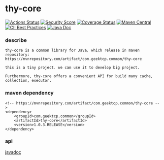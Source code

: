 thy-core
==========
[![Actions Status](https://github.com/github/docs/actions/workflows/main.yml/badge.svg)](https://github.com/geektcp/thy-core/actions)
[![Security Score](https://snyk-widget.herokuapp.com/badge/mvn/com.geektcp.common/thy-core/badge.svg)](https://snyk.io/test/github/geektcp/thy-core)
[![Coverage Status](https://img.shields.io/coveralls/geektcp/thy-core/master.svg)](https://coveralls.io/r/geektcp/thy-core?branch=master)
[![Maven Central](https://maven-badges.herokuapp.com/maven-central/com.geektcp.common/thy-core-parent/badge.svg#)](https://maven-badges.herokuapp.com/maven-central/com.geektcp.common/thy-core-parent)
[![CII Best Practices](https://bestpractices.coreinfrastructure.org/projects/6251/badge)](https://bestpractices.coreinfrastructure.org/projects/6251)
[![Java Doc](https://bestpractices.coreinfrastructure.org/projects/6251/badge)](https://javadoc.io/doc/com.geektcp.common/thy-core/latest/index.html)

### describe
```
thy-core is a common library for Java, which release in maven repository:
https://mvnrepository.com/artifact/com.geektcp.common/thy-core

this is a tiny project. we can use it to develop big project.

Furthermore, thy-core offers a convenient API for build many cache, collection, executor.
```


### maven dependency
```
<!-- https://mvnrepository.com/artifact/com.geektcp.common/thy-core -->
<dependency>
    <groupId>com.geektcp.common</groupId>
    <artifactId>thy-core</artifactId>
    <version>1.0.3.RELEASE</version>
</dependency>
```


### api
[javadoc](https://javadoc.io/doc/com.geektcp.common/thy-core/latest/index.html)



